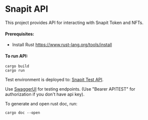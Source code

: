 # Snapit API

This project provides API for interacting with Snapit Token and NFTs.

#### Prerequisites:

- Install Rust https://www.rust-lang.org/tools/install

#### To run API:

```
cargo build
cargo run
```

Test environment is deployed to: [Snapit Test API](https://test-api.snapit.world).

Use [SwaggerUI](https://test-api.snapit.world/swagger-ui) for testing endpoints. (Use "Bearer APITEST" for authorization if you don't have api key).

To generate and open rust doc, run:

```
cargo doc --open
```
